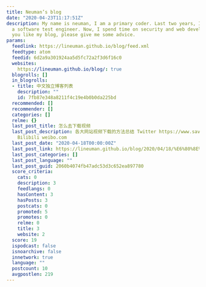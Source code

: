 ```yaml
---
title: Neuman’s blog
date: "2020-04-23T11:17:51Z"
description: My name is neuman, I am a primary coder. Last two years, I worked as
  a software test engineer. Now, I spend time on security and web development. If
  you like my blog, please give me some advice.
params:
  feedlink: https://lineuman.github.io/blog/feed.xml
  feedtype: atom
  feedid: 6d2a9a301924aa5d5fc72a2f3d6f16c0
  websites:
    https://lineuman.github.io/blog/: true
  blogrolls: []
  in_blogrolls:
  - title: 中文独立博客列表
    description: ""
    id: 7fb87e348a8211f4c19e4b0b0da225bd
  recommended: []
  recommender: []
  categories: []
  relme: {}
  last_post_title: 怎么去下载视频
  last_post_description: 各大网站视频下载的方法总结 Twitter https://www.savetweetvid.com/ Youtube
    Bilibili weibo.com
  last_post_date: "2020-04-18T00:00:00Z"
  last_post_link: https://lineuman.github.io/blog/2020/04/18/%E6%80%8E%E4%B9%88%E5%8E%BB%E4%B8%8B%E8%BD%BD%E8%A7%86%E9%A2%91.html
  last_post_categories: []
  last_post_language: ""
  last_post_guid: 2060b4074fb47adc53d3c652ea897780
  score_criteria:
    cats: 0
    description: 3
    feedlangs: 0
    hasContent: 3
    hasPosts: 3
    postcats: 0
    promoted: 5
    promotes: 0
    relme: 0
    title: 3
    website: 2
  score: 19
  ispodcast: false
  isnoarchive: false
  innetwork: true
  language: ""
  postcount: 10
  avgpostlen: 219
---
```

